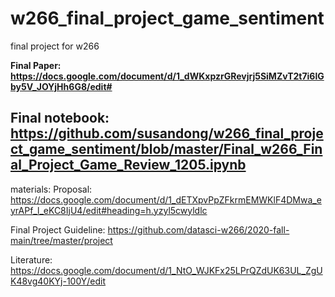 # w266_final_project_game_sentiment
final project for w266  

**Final Paper: https://docs.google.com/document/d/1_dWKxpzrGRevjrj5SiMZvT2t7i6lGby5V_JOYjHh6G8/edit#**

**Final notebook: https://github.com/susandong/w266_final_project_game_sentiment/blob/master/Final_w266_Final_Project_Game_Review_1205.ipynb**
-------------------
materials:
Proposal: https://docs.google.com/document/d/1_dETXpvPpZFkrmEMWKlF4DMwa_eyrAPf_l_eKC8IjU4/edit#heading=h.yzyl5cwyldlc  

Final Project Guideline: https://github.com/datasci-w266/2020-fall-main/tree/master/project

Literature: https://docs.google.com/document/d/1_NtO_WJKFx25LPrQZdUK63UL_ZgUK48vg40KYj-100Y/edit

